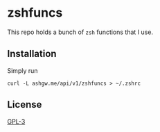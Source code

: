 # zshfuncs
This repo holds a bunch of `zsh` functions that I use.
## Installation
Simply run
```shell
curl -L ashgw.me/api/v1/zshfuncs > ~/.zshrc
```
## License
[GPL-3](/LICENSE)
